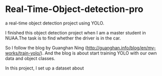 # Real-Time-Object-detection-pro
a real-time object detection project using YOLO.

I finished this object detection project when I am a master student in NUAA.The task is to find whether the driver is in the car. 

So l follow the blog by Guanghan Ning (http://guanghan.info/blog/en/my-works/train-yolo/). And the blog is about start training YOLO with our own data and object classes.

In this project, l set up a dataset about 

